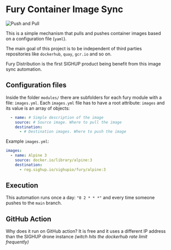 # Fury Container Image Sync

![Push and Pull](https://marli.us/wp-content/uploads/2020/08/Mental-models.png)

This is a simple mechanism that pulls and pushes container images based on a configuration file (`yaml`).

The main goal of this project is to be independent of third parties repositories like `dockerhub`, `quay`, `gcr.io`
and so on.

Fury Distribution is the first SIGHUP product being benefit from this image sync automation.

## Configuration files

Inside the folder `modules/` there are subfolders for each fury module with a file: `images.yml`. 
Each `images.yml` file has to have a root attribute: `images` and its value is an array of objects:

```yaml
  - name: # Simple description of the image
    source: # Source image. Where to pull the image
    destination: 
      - # Destination images. Where to push the image
```

Example `images.yml`:

```yaml
images:
  - name: Alpine 3
    source: docker.io/library/alpine:3
    destination: 
      - reg.sighup.io/sighupio/fury/alpine:3
```

## Execution

This automation runs once a day: `"0 2 * * *"` and every time someone pushes to the `main` branch.

## GitHub Action

Why does it run on GitHub action? It is free and it uses a different IP address than the SIGHUP drone instance
*(witch hits the dockerhub rate limit frequently)*
